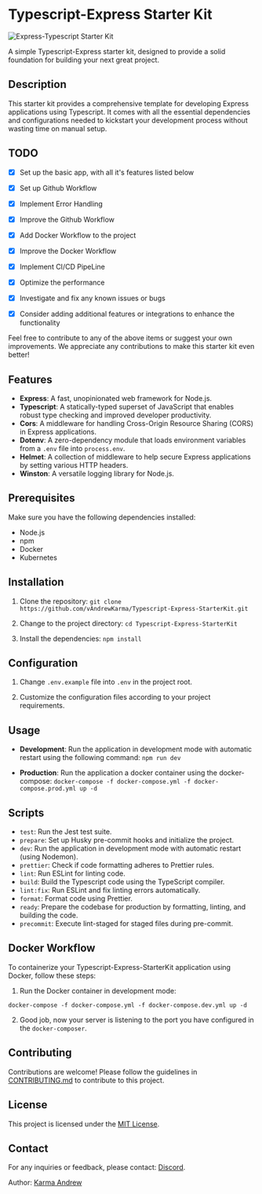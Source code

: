 # Typescript-Express Starter Kit

![Express-Typescript Starter Kit](https://repository-images.githubusercontent.com/162537377/9c807700-9828-11ea-8a3b-47411956130e)

A simple Typescript-Express starter kit, designed to provide a solid foundation for building your next great project.

## Description

This starter kit provides a comprehensive template for developing Express applications using Typescript. It comes with all the essential dependencies and configurations needed to kickstart your development process without wasting time on manual setup.

## TODO
- [X] Set up the basic app, with all it's features listed below
- [X] Set up Github Workflow
- [X] Implement Error Handling
- [X] Improve the Github Workflow
- [X] Add Docker Workflow to the project
- [X] Improve the Docker Workflow
- [X] Implement CI/CD PipeLine
- [X] Optimize the performance
- [X] Investigate and fix any known issues or bugs
- [X] Consider adding additional features or integrations to enhance the functionality


Feel free to contribute to any of the above items or suggest your own improvements. We appreciate any contributions to make this starter kit even better!

## Features

- **Express**: A fast, unopinionated web framework for Node.js.
- **Typescript**: A statically-typed superset of JavaScript that enables robust type checking and improved developer productivity.
- **Cors**: A middleware for handling Cross-Origin Resource Sharing (CORS) in Express applications.
- **Dotenv**: A zero-dependency module that loads environment variables from a `.env` file into `process.env`.
- **Helmet**: A collection of middleware to help secure Express applications by setting various HTTP headers.
- **Winston**: A versatile logging library for Node.js.

## Prerequisites

Make sure you have the following dependencies installed:

- Node.js 
- npm 
- Docker
- Kubernetes

## Installation

1. Clone the repository:
`git clone https://github.com/vAndrewKarma/Typescript-Express-StarterKit.git`

2. Change to the project directory:
`cd Typescript-Express-StarterKit`

3. Install the dependencies:
`npm install`

## Configuration

1. Change  `.env.example` file  into `.env` in the project root.

2. Customize the configuration files according to your project requirements.

## Usage

- **Development**: Run the application in development mode with automatic restart using the following command:
`npm run dev`

- **Production**: Run the application a docker container using the docker-compose:
`docker-compose -f docker-compose.yml -f docker-compose.prod.yml up -d`

## Scripts

- `test`: Run the Jest test suite.
- `prepare`: Set up Husky pre-commit hooks and initialize the project.
- `dev`: Run the application in development mode with automatic restart (using Nodemon).
- `prettier`: Check if code formatting adheres to Prettier rules.
- `lint`: Run ESLint for linting code.
- `build`: Build the Typescript code using the TypeScript compiler.
- `lint:fix`: Run ESLint and fix linting errors automatically.
- `format`: Format code using Prettier.
- `ready`: Prepare the codebase for production by formatting, linting, and building the code.
- `precommit`: Execute lint-staged for staged files during pre-commit.

## Docker Workflow

To containerize your Typescript-Express-StarterKit application using Docker, follow these steps:

1. Run the Docker container in development mode:
    
`docker-compose -f docker-compose.yml -f docker-compose.dev.yml up -d `

2. Good job, now your server is listening to the port you have configured in the `docker-composer`.

## Contributing

Contributions are welcome! Please follow the guidelines in [CONTRIBUTING.md](https://github.com/vAndrewKarma/Typescript-Express-StarterKit/blob/main/CONTRIBUTING.md) to contribute to this project.

## License

This project is licensed under the [MIT License](https://opensource.org/licenses/MIT).

## Contact

For any inquiries or feedback, please contact: [Discord](https://discord.gg/cxpK6qSxkG).


Author: [Karma Andrew](mailto:karma.andrew16@gmail.com)
